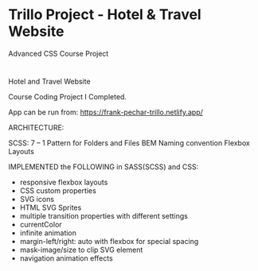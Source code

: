 # Trillo Project - Hotel & Travel Website
Advanced CSS Course Project
#

Hotel and Travel Website

Course Coding Project I Completed.

App can be run from: https://frank-pechar-trillo.netlify.app/

ARCHITECTURE:
 
SCSS: 7 – 1 Pattern for Folders and Files
BEM Naming convention 
Flexbox Layouts 

IMPLEMENTED the FOLLOWING in SASS(SCSS) and CSS:

- responsive flexbox layouts
- CSS custom properties
- SVG icons
- HTML SVG Sprites
- multiple transition properties with different settings 
- currentColor
- infinite animation
- margin-left/right: auto with flexbox for special spacing 
- mask-image/size to clip SVG element
- navigation animation effects  
